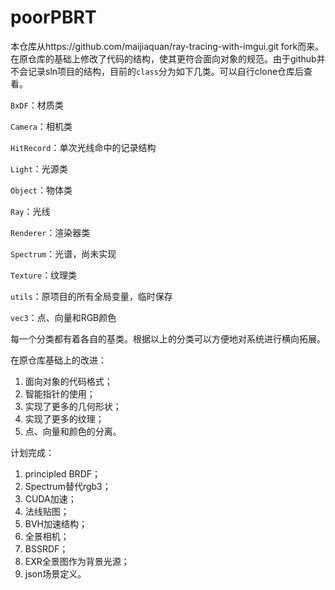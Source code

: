 # poorPBRT

本仓库从https://github.com/maijiaquan/ray-tracing-with-imgui.git fork而来。
在原仓库的基础上修改了代码的结构，使其更符合面向对象的规范。由于github并不会记录sln项目的结构，目前的`class`分为如下几类。可以自行clone仓库后查看。

`BxDF`：材质类

`Camera`：相机类

`HitRecord`：单次光线命中的记录结构

`Light`：光源类

`Object`：物体类

`Ray`：光线

`Renderer`：渲染器类

`Spectrum`：光谱，尚未实现

`Texture`：纹理类

`utils`：原项目的所有全局变量，临时保存

`vec3`：点、向量和RGB颜色

每一个分类都有着各自的基类。根据以上的分类可以方便地对系统进行横向拓展。

在原仓库基础上的改进：
1. 面向对象的代码格式；
2. 智能指针的使用；
3. 实现了更多的几何形状；
4. 实现了更多的纹理；
5. 点、向量和颜色的分离。

计划完成：
1. principled BRDF；
2. Spectrum替代rgb3；
3. CUDA加速；
4. 法线贴图；
5. BVH加速结构；
6. 全景相机；
7. BSSRDF；
8. EXR全景图作为背景光源；
9. json场景定义。
